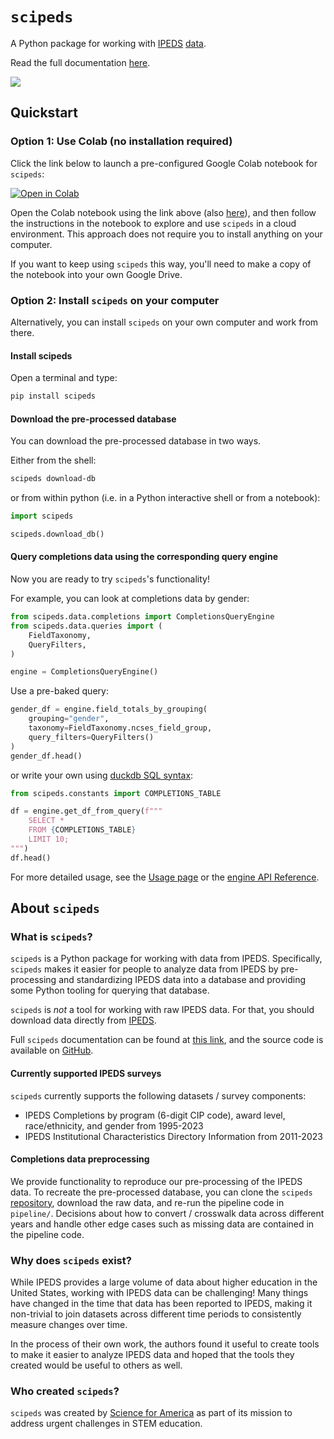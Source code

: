 # `scipeds`

A Python package for working with [IPEDS](https://nces.ed.gov/ipeds/) [data](https://nces.ed.gov/ipeds/datacenter/DataFiles.aspx).

Read the full documentation [here](https://scipeds.onrender.com/).

<a target="_blank" href="https://cookiecutter-data-science.drivendata.org/">
    <img src="https://img.shields.io/badge/CCDS-Project%20template-328F97?logo=cookiecutter" />
</a>

## Quickstart

### Option 1: Use Colab (no installation required)

Click the link below to launch a pre-configured Google Colab notebook for `scipeds`:

[![Open in Colab](https://colab.research.google.com/assets/colab-badge.svg)](https://colab.research.google.com/drive/1ZlLL6m-9SNWEBmY5o09RtKQB4EBjq20n?usp=sharing)

Open the Colab notebook using the link above (also [here](https://colab.research.google.com/drive/1ZlLL6m-9SNWEBmY5o09RtKQB4EBjq20n?usp=sharing)), and then follow the instructions in the notebook to explore and use `scipeds` in a cloud environment. This approach does not require you to install anything on your computer.

If you want to keep using `scipeds` this way, you'll need to make a copy of the notebook into your own Google Drive.

### Option 2: Install `scipeds` on your computer

Alternatively, you can install `scipeds` on your own computer and work from there.

#### Install scipeds

Open a terminal and type:

```bash
pip install scipeds
```

#### Download the pre-processed database

You can download the pre-processed database in two ways.

Either from the shell: 

```bash
scipeds download-db
```

or from within python (i.e. in a Python interactive shell or from a notebook): 

```python
import scipeds

scipeds.download_db()
```

#### Query completions data using the corresponding query engine

Now you are ready to try `scipeds`'s functionality!

For example, you can look at completions data by gender:

```python
from scipeds.data.completions import CompletionsQueryEngine
from scipeds.data.queries import (
    FieldTaxonomy,
    QueryFilters, 
)

engine = CompletionsQueryEngine()
```

Use a pre-baked query:
```python
gender_df = engine.field_totals_by_grouping(
    grouping="gender", 
    taxonomy=FieldTaxonomy.ncses_field_group,
    query_filters=QueryFilters()
)
gender_df.head()
```

or write your own using [duckdb SQL syntax](https://duckdb.org/docs/sql/introduction.html):

```python
from scipeds.constants import COMPLETIONS_TABLE

df = engine.get_df_from_query(f"""
    SELECT * 
    FROM {COMPLETIONS_TABLE}
    LIMIT 10;
""")
df.head()
```

For more detailed usage, see the [Usage page](https://scipeds.onrender.com/usage) or the [engine API Reference](https://scipeds.onrender.com/data).

## About `scipeds`

### What is `scipeds`?

`scipeds` is a Python package for working with data from IPEDS. Specifically, `scipeds` makes it easier for people to analyze data from IPEDS by pre-processing and standardizing IPEDS data into a database and providing some Python tooling for querying that database.

`scipeds` is _not_ a tool for working with raw IPEDS data. For that, you should download data directly from [IPEDS](https://nces.ed.gov/ipeds/). 

Full `scipeds` documentation can be found at [this link](https://scipeds.onrender.com/), and the source code is available on [GitHub](https://github.com/scienceforamerica/scipeds).

#### Currently supported IPEDS surveys

`scipeds` currently supports the following datasets / survey components:

- IPEDS Completions by program (6-digit CIP code), award level, race/ethnicity, and gender from 1995-2023
- IPEDS Institutional Characteristics Directory Information from 2011-2023

#### Completions data preprocessing

We provide functionality to reproduce our pre-processing of the IPEDS data. To recreate the pre-processed database, you can clone the `scipeds` [repository](https://github.com/scienceforamerica/scipeds), download the raw data, and re-run the pipeline code in `pipeline/`. Decisions about how to convert / crosswalk data across different years and handle other edge cases such as missing data are contained in the pipeline code.

### Why does `scipeds` exist?

While IPEDS provides a large volume of data about higher education in the United States, working with IPEDS data can be challenging! Many things have changed in the time that data has been reported to IPEDS, making it non-trivial to join datasets across different time periods to consistently measure changes over time. 

In the process of their own work, the authors found it useful to create tools to make it easier to analyze IPEDS data and hoped that the tools they created would be useful to others as well.

### Who created `scipeds`?

`scipeds` was created by [Science for America](https://www.scienceforamerica.org/) as part of its mission to address urgent challenges in STEM education.
